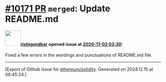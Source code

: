 # [\#10171 PR](https://github.com/ethereum/solidity/pull/10171) `merged`: Update README.md

#### <img src="https://avatars.githubusercontent.com/u/40660369?v=4" width="50">[rishigondkar](https://github.com/rishigondkar) opened issue at [2020-11-02 03:30](https://github.com/ethereum/solidity/pull/10171):

Fixed a few errors in the wordings and punctuations of README.md file.




-------------------------------------------------------------------------------



[Export of Github issue for [ethereum/solidity](https://github.com/ethereum/solidity). Generated on 2024.12.15 at 06:45:24.]

